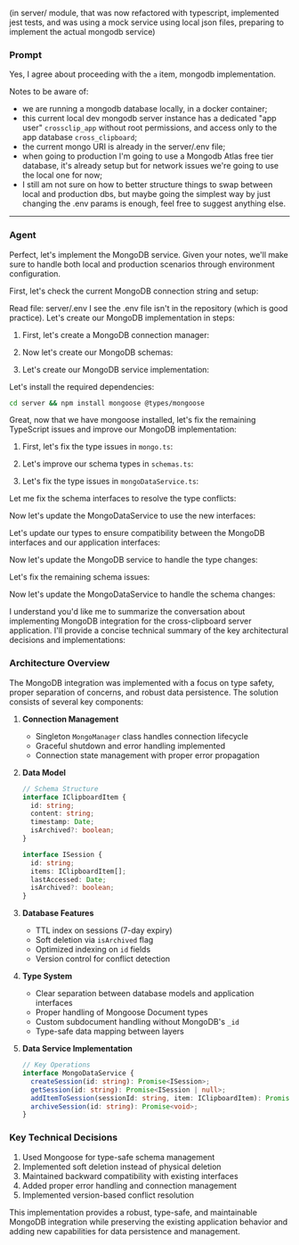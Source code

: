(in server/ module, that was now refactored with typescript, implemented jest tests, and was using a mock service using local json files, preparing to implement the actual mongodb service)

### Prompt

Yes, I agree about proceeding with the `a` item, mongodb implementation.

Notes to be aware of:
- we are running a mongodb database locally, in a docker container;
- this current local dev mongodb server instance has a dedicated "app user" `crossclip_app` without root permissions, and access only to the app database `cross_clipboard`;
- the current mongo URI is already in the server/.env file;
- when going to production I'm going to use a Mongodb Atlas free tier database, it's already setup but for network issues we're going to use the local one for now;
- I still am not sure on how to better structure things to swap between local and production dbs, but maybe going the simplest way by just changing the .env params is enough, feel free to suggest anything else.

---

### Agent

Perfect, let's implement the MongoDB service. Given your notes, we'll make sure to handle both local and production scenarios through environment configuration.

First, let's check the current MongoDB connection string and setup:

Read file: server/.env
I see the .env file isn't in the repository (which is good practice). Let's create our MongoDB implementation in steps:

1. First, let's create a MongoDB connection manager:


2. Now let's create our MongoDB schemas:


3. Let's create our MongoDB service implementation:


Let's install the required dependencies:

```bash
cd server && npm install mongoose @types/mongoose
```


Great, now that we have mongoose installed, let's fix the remaining TypeScript issues and improve our MongoDB implementation:

1. First, let's fix the type issues in `mongo.ts`:


2. Let's improve our schema types in `schemas.ts`:


3. Let's fix the type issues in `mongoDataService.ts`:


Let me fix the schema interfaces to resolve the type conflicts:


Now let's update the MongoDataService to use the new interfaces:


Let's update our types to ensure compatibility between the MongoDB interfaces and our application interfaces:


Now let's update the MongoDB service to handle the type changes:


Let's fix the remaining schema issues:


Now let's update the MongoDataService to handle the schema changes:


I understand you'd like me to summarize the conversation about implementing MongoDB integration for the cross-clipboard server application. I'll provide a concise technical summary of the key architectural decisions and implementations:

### Architecture Overview
The MongoDB integration was implemented with a focus on type safety, proper separation of concerns, and robust data persistence. The solution consists of several key components:

1. **Connection Management**
   - Singleton `MongoManager` class handles connection lifecycle
   - Graceful shutdown and error handling implemented
   - Connection state management with proper error propagation

2. **Data Model**
   ```typescript
   // Schema Structure
   interface IClipboardItem {
     id: string;
     content: string;
     timestamp: Date;
     isArchived?: boolean;
   }

   interface ISession {
     id: string;
     items: IClipboardItem[];
     lastAccessed: Date;
     isArchived?: boolean;
   }
   ```

3. **Database Features**
   - TTL index on sessions (7-day expiry)
   - Soft deletion via `isArchived` flag
   - Optimized indexing on `id` fields
   - Version control for conflict detection

4. **Type System**
   - Clear separation between database models and application interfaces
   - Proper handling of Mongoose Document types
   - Custom subdocument handling without MongoDB's `_id`
   - Type-safe data mapping between layers

5. **Data Service Implementation**
   ```typescript
   // Key Operations
   interface MongoDataService {
     createSession(id: string): Promise<ISession>;
     getSession(id: string): Promise<ISession | null>;
     addItemToSession(sessionId: string, item: IClipboardItem): Promise<void>;
     archiveSession(id: string): Promise<void>;
   }
   ```

### Key Technical Decisions
1. Used Mongoose for type-safe schema management
2. Implemented soft deletion instead of physical deletion
3. Maintained backward compatibility with existing interfaces
4. Added proper error handling and connection management
5. Implemented version-based conflict resolution

This implementation provides a robust, type-safe, and maintainable MongoDB integration while preserving the existing application behavior and adding new capabilities for data persistence and management.
